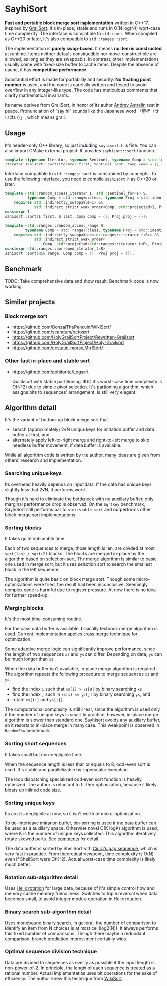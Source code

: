 # SayhiSort

**Fast and portable block merge sort implementation** written in C++17, inspired by [GrailSort](https://github.com/Mrrl/GrailSort). It's in-place, stable and runs in O(N log(N)) wort-case time complexity. The interface is compatible to `std::sort`. When compiled as C++20 or later, it's also compatible to `std::ranges::sort`.

The implementation is **purely swap-based**. It means **no item is constructed** at runtime. Items neither default-constructible nor move-constructible are allowed, as long as they are swappable. In contrast, other implementations usually come with fixed-size buffer to cache items. Despite the absence of cache, it has **competitive performance**.

Substantial effort is made for portability and security. **No floating point number** is used, and the code is carefully written and tested to avoid overflow in any integer-like type. The code has meticulous comments that clarify mathematical invariants.

Its name derives from GrailSort, in honor of its auhor [Andrey Astrelin](https://superliminal.com/andrey/biography.html) rest in peace. Pronunciation of “say hi” sounds like the Japanese word 「聖杯（せいはい）」, which means grail.

## Usage

It's header-only C++ library, so just including `sayhisort.h` is fine. You can also import CMake external project. It provides `sayhisort::sort` function.


```cpp
template <typename Iterator, typename Sentinel, typename Comp = std::less<>>
Iterator sahisort::sort(Iterator first, Sentinel last, Comp comp = {});

```

Interface compatible to `std::ranges::sort` is constrained by concepts. To use the following interface, you need to compile `sayhisort.h` as C++20 or later.


```cpp
template <std::random_access_iterator I, std::sentinel_for<I> S,
          typename Comp = std::ranges::less, typename Proj = std::identity>
    requires std::indirectly_swappable<I> &&
             std::indirect_strict_weak_order<Comp, std::projected<I, Proj>>
constexpr I
sahisort::sort(I first, S last, Comp comp = {}, Proj proj = {});

template <std::ranges::random_access_range R,
         typename Comp = std::ranges::less, typename Proj = std::identity>
    requires std::indirectly_swappable<std::ranges::iterator_t<R>> &&
             std::indirect_strict_weak_order<
                 Comp, std::projected<std::ranges::iterator_t<R>, Proj>>
constexpr std::ranges::borrowed_iterator_t<R>
sahisort::sort(R&& range, Comp comp = {}, Proj proj = {});
```

## Benchmark

TODO: Take comprehensive data and show result. Benchmark code is now working.

## Similar projects

### Block merge sort

* https://github.com/BonzaiThePenguin/WikiSort/
* https://github.com/scandum/octosort
* https://github.com/HolyGrailSortProject/Rewritten-Grailsort
* https://github.com/HolyGrailSortProject/Holy-Grailsort
* https://github.com/ecstatic-morse/MrrlSort/

### Other fast in-place and stable sort

* https://github.com/aphitorite/Logsort

  Quicksort with stable partitioning. IIUC it's worst-case time complexity is O(N^2) due to simple pivot selection. It's partioning algorithm, which assigns bits to sequences' arrangement, is still very elegant.

## Algorithm detail

It's the variant of bottom-up block merge sort that

* search (approximately) 2√N unique keys for imitation buffer and data buffer at first, and
* alternately apply left-to-right merge and right-to-left merge to skip needless buffer movement, if data buffer is available.

While all algorithm code is written by the author, many ideas are given from others' research and implementation.

### Searching unique keys

Its overhead heavily depends on input data. If the data has unique keys slightly less that 2√N, it performs worst.

Though it's hard to eliminate the bottleneck with no auxiliary buffer, only marginal performance drop is observed. On the `SqrtKey` benchmark, SayhiSort still performs par to `std::stable_sort` and outperforms other block merge sort implementations.

### Sorting blocks

It takes quite noticeable time.

Each of two sequences to merge, those length is len, are divided at most `sqrt(len) / sqrt(2)` blocks. The blocks are merged in-place by the algorithm based on selection-sort. The merge algorithm is similar to basic one used in merge sort, but it uses selection sort to search the smallest block in the left sequence.

The algorithm is quite basic on block merge sort. Though some micro-optimizations were tried, the result had been inconclusive. Seemingly complex code is harmful due to register pressure. At now there is no idea for further speed-up.

### Merging blocks

It's the most time-consuming routine.

For the case data buffer is available, basically textbook merge algorithm is used. Current implementation applies [cross merge](https://github.com/scandum/quadsort#cross-merge) technique for optimization.

Some adaptive merge logic can significantly improve performance, since the length of two sequences `xs` and `ys` can differ. Depending on data, `ys` can be much longer than `xs`.

When the data buffer isn't available, in-place merge algorithm is required. The algorithm repeats the following procedure to merge sequences `xs` and `ys`:

* find the index `i` such that `xs[i] > ys[0]` by binary searching `xs`
* find the index `j` such in `xs[i] <= ys[j]` by binary searching `ys`, and
* rotate `xs[i:]` and `ys[:j]`.

The computational complexity is still linear, since the algorithm is used only if the number of unique keys is small. In practice, however, in-place merge algorithm is slower than standard one. Sayhisort avoids any auxiliary buffer, so it resorts to in-place merge in many case. This weakpoint is observed in `RandomFew` benchmark.

### Sorting short sequences

It takes small but non-negligible time.

When the sequence length is less than or equals to 8, odd-even sort is used. It's stable and parallelizable by superscalar execution.

The loop dispatching specialized odd-even sort function is heavily optimized. The author is reluctant to further optimization, because it likely bloats up inlined code size.

### Sorting unique keys

Its cost is negligible at now, so it isn't worth of micro-optimization.

To de-interleave imitation buffer, bin-sorting is used if the data buffer can be used as a auxiliary space. Otherwise novel O(K logK) algorithm is used, where K is the number of unique keys collected. This algorithm iteratively rotate skewed parts. See [comments](https://github.com/grafi-tt/sayhisort/blob/1a5833f27aaeeb9c463a971ceabd35f51af4c9a9/sayhisort.h#L476-L485) for detail.

The data buffer is sorted by ShellSort with [Ciura's gap sequence](https://en.wikipedia.org/wiki/Shellsort#Computational_complexity), which is very fast in practice. From theoretical viewpoint, time complexity is O(N) even if ShellSort were O(K^2). Actual worst-case time complexity is likely much better.

### Rotation sub-algorithm detail

Uses [Helix rotation](https://github.com/scandum/rotate#helix-rotation) for large data, because of it's simple control flow and memory cache memory friendliness. Switches to triple reversal when data becomes small, to avoid integer modulo operation in Helix rotation.

### Binary search sub-algorithm detail

Uses [monobound binary search](https://github.com/scandum/binary_search). In general, the number of comparison to identify an item from N choices is at most ceil(log2(N)). It always performs this fixed number of comparisons. Though there maybe a redundant comparison, branch prediction improvement certainly wins.

### Optimal sequence division technique

Data are divided to sequences as evenly as possible if the input length is non-power-of-2. In principle, the length of each sequence is treated as a rational number. Actual implementation uses bit operations for the sake of efficiency. The author knew this technique from [WikiSort](https://github.com/BonzaiThePenguin/WikiSort/blob/master/Chapter%202.%20Merging.md).
